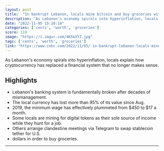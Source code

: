 ```yaml
---
layout: post
title:  "In bankrupt Lebanon, locals mine bitcoin and buy groceries with tether, as $1 in their local currency is now worth 15 cents"
description: "As Lebanon's economy spirals into hyperinflation, locals explain how cryptocurrency has replaced a financial system that no longer makes sense."
date: "2022-11-05 15:10:16"
categories: ['cents', 'worth', 'groceries']
score: 119
image: "https://i.imgur.com/4K5kXYZ.jpg"
tags: ['cents', 'worth', 'groceries']
link: "https://www.cnbc.com/2022/11/05/-in-bankrupt-lebanon-locals-mine-bitcoin-and-buy-groceries-with-tether.html"
---
```


As Lebanon's economy spirals into hyperinflation, locals explain how cryptocurrency has replaced a financial system that no longer makes sense.

## Highlights

- Lebanon's banking system is fundamentally broken after decades of mismanagement.
- The local currency has lost more than 95% of its value since Aug.
- 2019, the minimum wage has effectively plummeted from $450 to $17 a month.
- Some locals are mining for digital tokens as their sole source of income while they hunt for a job.
- Others arrange clandestine meetings via Telegram to swap stablecoin tether for U.S.
- dollars in order to buy groceries.

---
